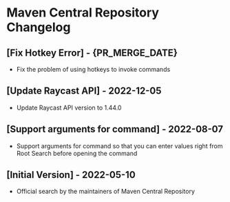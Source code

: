 # Maven Central Repository Changelog

## [Fix Hotkey Error] - {PR_MERGE_DATE}

-  Fix the problem of using hotkeys to invoke commands

## [Update Raycast API] - 2022-12-05

- Update Raycast API version to 1.44.0

## [Support arguments for command] - 2022-08-07

- Support arguments for command so that you can enter values right from Root Search before opening the command

## [Initial Version] - 2022-05-10

- Official search by the maintainers of Maven Central Repository
